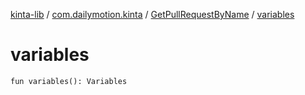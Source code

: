 [kinta-lib](../../index.md) / [com.dailymotion.kinta](../index.md) / [GetPullRequestByName](index.md) / [variables](./variables.md)

# variables

`fun variables(): Variables`